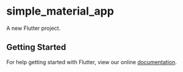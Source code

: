 # simple_material_app

A new Flutter project.

## Getting Started

For help getting started with Flutter, view our online
[documentation](http://flutter.io/).
